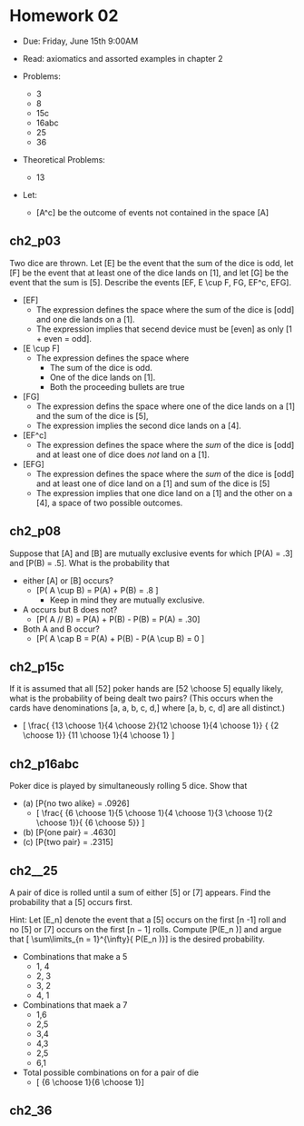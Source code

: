 # Homework 02
* Due: Friday, June 15th 9:00AM
* Read: axiomatics and assorted examples in chapter 2
* Problems: 
  * 3
  * 8
  * 15c
  * 16abc
  * 25
  * 36
* Theoretical Problems:
  * 13

* Let: 
  * \[A^c\] be the outcome of events not contained in the space \[A\]

## ch2_p03

Two dice are thrown. Let \[E\] be the event that the sum of the 
dice is odd, let \[F\] be the event that at least one of the dice 
lands on \[1\], and let \[G\] be the event that the sum is \[5\]. Describe 
the events \[EF, E \cup F, FG, EF^c, EFG\].

* \[EF\]
  * The expression defines the space where the sum of the dice is \[odd\] and 
    one die lands on a \[1\].
  * The expression implies that secend device must be \[even\] as only \[1 + even = odd\].
* \[E \cup F\]
  * The expression defines the space where 
    * The sum of the dice is odd.
    * One of the dice lands on \[1\].
    * Both the proceeding bullets are true
* \[FG\]
  * The expression defins the space where one of the dice lands on a \[1\] and 
    the sum of the dice is \[5\],  
  * The expression implies the second dice lands on a \[4\].
* \[EF^c\]
  * The expression defines the space where the _sum_ of the dice is \[odd\] and
    at least one of dice does _not_ land on a \[1\].
* \[EFG\]
  * The expression defines the space where the _sum_ of the dice is \[odd\] 
    and at least one of dice land on a \[1\]
    and sum of the dice is \[5\]
  * The expression implies that one dice land on a \[1\] and the other on a \[4\],
    a space of two possible outcomes.

## ch2_p08
Suppose that \[A\] and \[B\] are mutually exclusive events for which \[P(A) = .3\] 
and \[P(B) = .5\]. What is the probability that
* either \[A\] or \[B\] occurs?
  * \[P( A \cup B) = P(A) + P(B) = .8 \]
      * Keep in mind they are mutually exclusive.
* A occurs but B does not?
  * \[P( A // B) = P(A) + P(B) - P(B) = P(A) = .30\]
* Both A and B occur?
  * \[P( A \cap B = P(A) + P(B) - P(A \cup B) = 0 \]

## ch2_p15c
If it is assumed that all \[52\] poker hands are \[52 \choose 5\]
equally likely, what is the probability of being dealt two pairs?
(This occurs when the cards have denominations \[a, a, b, c, d,\] 
where \[a, b, c, d\] are all distinct.)

* \[ \frac{ {13 \choose 1}{4 \choose 2}{12 \choose 1}{4 \choose 1}}
    { {2 \choose 1}} {11 \choose 1}{4 \choose 1} \]

## ch2_p16abc
Poker dice is played by simultaneously rolling 5
dice. Show that
* (a) \[P{no two alike} = .0926\]
  * \[ \frac{ {6 \choose 1}{5 \choose 1}{4 \choose 1}{3 \choose 1}{2 \choose 1}}{ {6 \choose 5}} \]
* (b) \[P{one pair} = .4630\]
* (c) \[P{two pair} = .2315\]

## ch2__25
A pair of dice is rolled until a sum of either \[5\] or \[7\] appears. Find the probability 
that a \[5\] occurs first. 

Hint: Let \[E_n\] denote the event that a \[5\] occurs on
the first \[n -1\] roll and no \[5\] or \[7\] occurs on the first \[n − 1\]
rolls. Compute \[P(E_n )\] and argue that \[ \sum\limits_{n = 1}^{\infty}{ P(E_n )}\] is
the desired probability.

* Combinations that make a 5
  * 1, 4
  * 2, 3
  * 3, 2
  * 4, 1
* Combinations that maek a 7
  * 1,6
  * 2,5
  * 3,4
  * 4,3
  * 2,5
  * 6,1
* Total possible combinations on for a pair of die
  * \[ {6 \choose 1}{6 \choose 1}\]

## ch2_36
